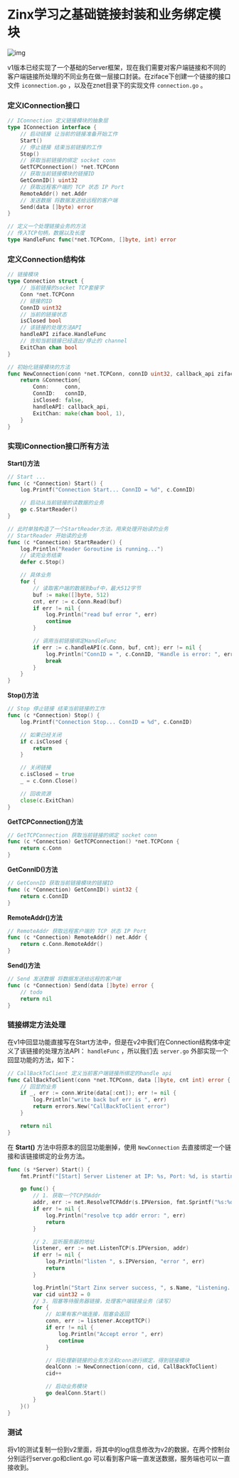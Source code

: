 # Zinx学习之基础链接封装和业务绑定模块

<!--more-->

![img](https://pic.yqqy.top/blog/20201227215136.png "基础链接封装和业务绑定模块脑图")

v1版本已经实现了一个基础的Server框架，现在我们需要对客户端链接和不同的客户端链接所处理的不同业务在做一层接口封装。在ziface下创建一个链接的接口文件 `iconnection.go` ，以及在znet目录下的实现文件 `connection.go` 。

### 定义IConnection接口

```go
// IConnection 定义链接模块的抽象层
type IConnection interface {
	// 启动链接 让当前的链接准备开始工作
	Start()
	// 停止链接 结束当前链接的工作
	Stop()
	// 获取当前链接的绑定 socket conn
	GetTCPConnection() *net.TCPConn
	// 获取当前链接模块的链接ID
	GetConnID() uint32
	// 获取远程客户端的 TCP 状态 IP Port
	RemoteAddr() net.Addr
	// 发送数据 将数据发送给远程的客户端
	Send(data []byte) error
}

// 定义一个处理链接业务的方法
// 传入TCP句柄，数据以及长度
type HandleFunc func(*net.TCPConn, []byte, int) error
```

### 定义Connection结构体

```go
// 链接模块
type Connection struct {
	// 当前链接的socket TCP套接字
	Conn *net.TCPConn
	// 链接的ID
	ConnID uint32
	// 当前的链接状态
	isClosed bool
    // 该链接的处理方法API
    handleAPI ziface.HandleFunc
	// 告知当前链接已经退出/停止的 channel
	ExitChan chan bool
}

// 初始化链接模块的方法
func NewConnection(conn *net.TCPConn, connID uint32, callback_api ziface.HandFunc) *Connection {
	return &Connection{
		Conn:     conn,
		ConnID:   connID,
		isClosed: false,
		handleAPI: callback_api,
		ExitChan: make(chan bool, 1),
	}
}
```

### 实现IConnection接口所有方法

**Start()方法**

```go
// Start ...
func (c *Connection) Start() {
	log.Printf("Connection Start... ConnID = %d", c.ConnID)

	// 启动从当前链接的读数据的业务
	go c.StartReader()
}

// 此时单独构造了一个StartReader方法，用来处理开始读的业务
// StartReader 开始读的业务
func (c *Connection) StartReader() {
	log.Println("Reader Goroutine is running...")
	// 读完业务结束
	defer c.Stop()

	// 具体业务
	for {
		// 读取客户端的数据到buf中，最大512字节
		buf := make([]byte, 512)
		cnt, err := c.Conn.Read(buf)
		if err != nil {
			log.Println("read buf error ", err)
			continue
		}

		// 调用当前链接绑定HandleFunc
		if err := c.handleAPI(c.Conn, buf, cnt); err != nil {
			log.Println("ConnID = ", c.ConnID, "Handle is error: ", err)
			break
		}
	}
}

```

**Stop()方法**

```go
// Stop 停止链接 结束当前链接的工作
func (c *Connection) Stop() {
	log.Printf("Connection Stop... ConnID = %d", c.ConnID)

	// 如果已经关闭
	if c.isClosed {
		return
	}

	// 关闭链接
	c.isClosed = true
	_ = c.Conn.Close()

	// 回收资源
	close(c.ExitChan)
}
```

**GetTCPConnection()方法**

```go
// GetTCPConnection 获取当前链接的绑定 socket conn
func (c *Connection) GetTCPConnection() *net.TCPConn {
	return c.Conn
}
```

**GetConnID()方法**

```go
// GetConnID 获取当前链接模块的链接ID
func (c *Connection) GetConnID() uint32 {
	return c.ConnID
}
```

**RemoteAddr()方法**

```go
// RemoteAddr 获取远程客户端的 TCP 状态 IP Port
func (c *Connection) RemoteAddr() net.Addr {
	return c.Conn.RemoteAddr()
}
```

**Send()方法**

```go
// Send 发送数据 将数据发送给远程的客户端
func (c *Connection) Send(data []byte) error {
    // todo
	return nil
}
```

### 链接绑定方法处理

在v1中回显功能直接写在Start方法中，但是在v2中我们在Connection结构体中定义了该链接的处理方法API： `handleFunc` ，所以我们去 `server.go` 外部实现一个回显功能的方法，如下：

```go
// CallBackToClient 定义当前客户端链接所绑定的handle api
func CallBackToClient(conn *net.TCPConn, data []byte, cnt int) error {
	// 回显的业务
	if _, err := conn.Write(data[:cnt]); err != nil {
		log.Println("write back buf err is ", err)
		return errors.New("CallBackToClient error")
	}

	return nil
}
```

在 **Start()** 方法中将原本的回显功能删掉，使用 `NewConnection` 去直接绑定一个链接和该链接绑定的业务方法。

```go
func (s *Server) Start() {
	fmt.Printf("[Start] Server Listener at IP: %s, Port: %d, is starting\n", s.IP, s.Port)

	go func() {
		// 1. 获取一个TCP的Addr
		addr, err := net.ResolveTCPAddr(s.IPVersion, fmt.Sprintf("%s:%d", s.IP, s.Port))
		if err != nil {
			log.Println("resolve tcp addr error: ", err)
			return
		}

		// 2. 监听服务器的地址
		listener, err := net.ListenTCP(s.IPVersion, addr)
		if err != nil {
			log.Println("listen ", s.IPVersion, "error ", err)
			return
		}

		log.Println("Start Zinx server success, ", s.Name, "Listening...")
		var cid uint32 = 0
		// 3. 阻塞等待服务器链接，处理客户端链接业务（读写）
		for {
			// 如果有客户端连接，阻塞会返回
			conn, err := listener.AcceptTCP()
			if err != nil {
				log.Println("Accept error ", err)
				continue
			}

			// 将处理新链接的业务方法和conn进行绑定，得到链接模块
			dealConn := NewConnection(conn, cid, CallBackToClient)
			cid++

			// 启动业务模块
			go dealConn.Start()
		}
	}()
}
```

### 测试

将v1的测试复制一份到v2里面，将其中的log信息修改为v2的数据，在两个控制台分别运行server.go和client.go 可以看到客户端一直发送数据，服务端也可以一直接收到。
